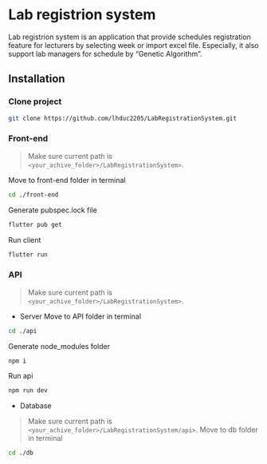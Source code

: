 # Lab registrion system
Lab registrion system is an application that provide schedules registration feature for lecturers by selecting week or import excel file. Especially, it also support lab managers for schedule by “Genetic Algorithm”. 

## Installation
### Clone project
```bash
git clone https://github.com/lhduc2205/LabRegistrationSystem.git
```

### Front-end
> Make sure current path is `<your_achive_folder>/LabRegistrationSystem>`.

Move to front-end folder in terminal
```bash
cd ./front-end
```
Generate pubspec.lock file
```bash
flutter pub get
```
Run client
```bash
flutter run
```

### API
> Make sure current path is `<your_achive_folder>/LabRegistrationSystem>`.
* Server
Move to API folder in terminal
```bash
cd ./api
```
Generate node_modules folder
```bash
npm i
```
Run api
```bash
npm run dev
```

* Database
> Make sure current path is `<your_achive_folder>/LabRegistrationSystem/api>`.
Move to db folder in terminal
```bash
cd ./db
```

